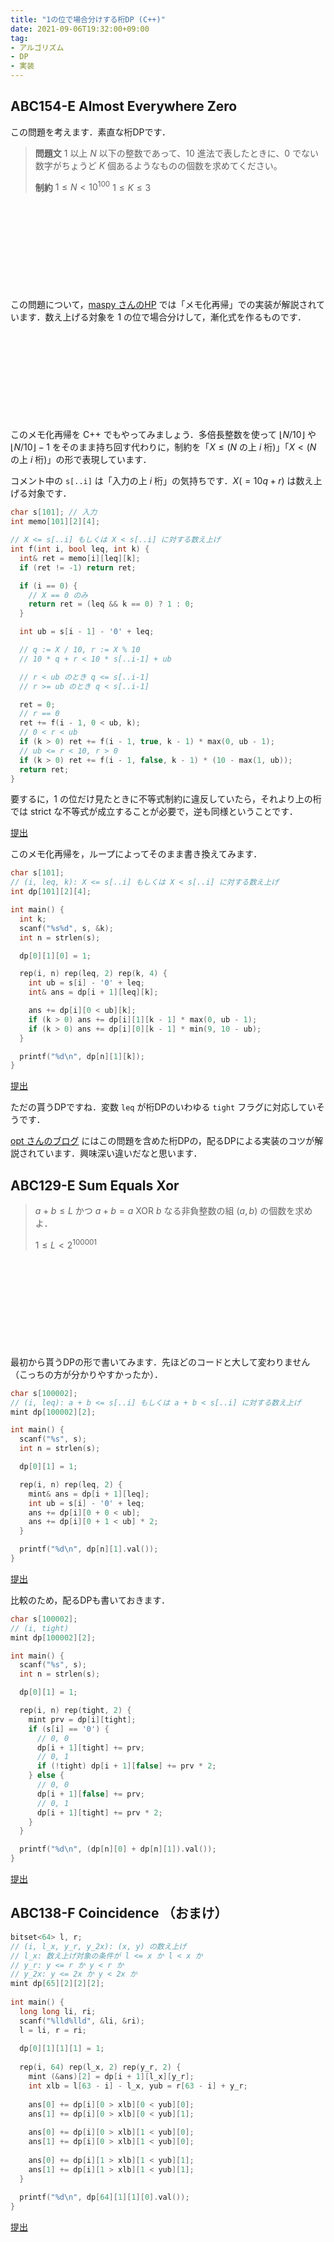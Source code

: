 ```yaml
---
title: "1の位で場合分けする桁DP (C++)"
date: 2021-09-06T19:32:00+09:00
tag:
- アルゴリズム
- DP
- 実装
---
```


## ABC154-E Almost Everywhere Zero

この問題を考えます．素直な桁DPです．

> **問題文**
> $1$ 以上 $N$ 以下の整数であって、$10$ 進法で表したときに、$0$ でない数字がちょうど $K$ 個あるようなものの個数を求めてください。
>
> **制約**
> $1 \leq N < 10^{100}$
> $1 \leq K \leq 3$

<div class="iframely-embed"><div class="iframely-responsive" style="height: 140px; padding-bottom: 0;"><a href="https://atcoder.jp/contests/abc154/tasks/abc154_e" data-iframely-url="//cdn.iframe.ly/i8TEMpI"></a></div></div><script async src="//cdn.iframe.ly/embed.js" charset="utf-8"></script>

この問題について，[maspy さんのHP](https://maspypy.com/atcoder-%e5%8f%82%e5%8a%a0%e6%84%9f%e6%83%b3-2019-02-09abc-154#toc4) では「メモ化再帰」での実装が解説されています．数え上げる対象を $1$ の位で場合分けして，漸化式を作るものです．

<div class="iframely-embed"><div class="iframely-responsive" style="height: 140px; padding-bottom: 0;"><a href="https://maspypy.com/atcoder-%e5%8f%82%e5%8a%a0%e6%84%9f%e6%83%b3-2019-02-09abc-154#toc4" data-iframely-url="//cdn.iframe.ly/W296i0g"></a></div></div><script async src="//cdn.iframe.ly/embed.js" charset="utf-8"></script>

このメモ化再帰を C++ でもやってみましょう．多倍長整数を使って $\lfloor N/10 \rfloor$ や $\lfloor N/10 \rfloor - 1$ をそのまま持ち回す代わりに，制約を「$X \leq (\text{$N$ の上 $i$ 桁})$」「$X < (\text{$N$ の上 $i$ 桁})$」の形で表現しています．

コメント中の `s[..i]` は「入力の上 $i$ 桁」の気持ちです．$X (=10q+r)$ は数え上げる対象です．

```cpp
char s[101]; // 入力
int memo[101][2][4];

// X <= s[..i] もしくは X < s[..i] に対する数え上げ
int f(int i, bool leq, int k) {
  int& ret = memo[i][leq][k];
  if (ret != -1) return ret;

  if (i == 0) {
    // X == 0 のみ
    return ret = (leq && k == 0) ? 1 : 0;
  }

  int ub = s[i - 1] - '0' + leq;

  // q := X / 10, r := X % 10
  // 10 * q + r < 10 * s[..i-1] + ub

  // r < ub のとき q <= s[..i-1]
  // r >= ub のとき q < s[..i-1]

  ret = 0;
  // r == 0
  ret += f(i - 1, 0 < ub, k);
  // 0 < r < ub
  if (k > 0) ret += f(i - 1, true, k - 1) * max(0, ub - 1);
  // ub <= r < 10, r > 0
  if (k > 0) ret += f(i - 1, false, k - 1) * (10 - max(1, ub));
  return ret;
}
```

要するに，$1$ の位だけ見たときに不等式制約に違反していたら，それより上の桁では strict な不等式が成立することが必要で，逆も同様ということです．

[提出](https://atcoder.jp/contests/abc154/submissions/25648538)

このメモ化再帰を，ループによってそのまま書き換えてみます．

```cpp
char s[101];
// (i, leq, k): X <= s[..i] もしくは X < s[..i] に対する数え上げ
int dp[101][2][4];

int main() {
  int k;
  scanf("%s%d", s, &k);
  int n = strlen(s);

  dp[0][1][0] = 1;

  rep(i, n) rep(leq, 2) rep(k, 4) {
    int ub = s[i] - '0' + leq;
    int& ans = dp[i + 1][leq][k];

    ans += dp[i][0 < ub][k];
    if (k > 0) ans += dp[i][1][k - 1] * max(0, ub - 1);
    if (k > 0) ans += dp[i][0][k - 1] * min(9, 10 - ub);
  }

  printf("%d\n", dp[n][1][k]);
}
```

[提出](https://atcoder.jp/contests/abc154/submissions/25648538)

ただの貰うDPですね．変数 `leq` が桁DPのいわゆる `tight` フラグに対応していそうです．

[opt さんのブログ](https://opt-cp.com/digit-dp-implementation/) にはこの問題を含めた桁DPの，配るDPによる実装のコツが解説されています．興味深い違いだなと思います．

## ABC129-E Sum Equals Xor

> $a + b \leq L$ かつ $a + b = a\ \mathrm{XOR}\ b$ なる非負整数の組 $(a, b)$ の個数を求めよ．
>
> $1 \leq L < 2^{100001}$

<div class="iframely-embed"><div class="iframely-responsive" style="height: 140px; padding-bottom: 0;"><a href="https://atcoder.jp/contests/abc129/tasks/abc129_e" data-iframely-url="//cdn.iframe.ly/mYTPwcy"></a></div></div><script async src="//cdn.iframe.ly/embed.js" charset="utf-8"></script>

最初から貰うDPの形で書いてみます．先ほどのコードと大して変わりません（こっちの方が分かりやすかったか）．

```cpp
char s[100002];
// (i, leq): a + b <= s[..i] もしくは a + b < s[..i] に対する数え上げ
mint dp[100002][2];

int main() {
  scanf("%s", s);
  int n = strlen(s);

  dp[0][1] = 1;

  rep(i, n) rep(leq, 2) {
    mint& ans = dp[i + 1][leq];
    int ub = s[i] - '0' + leq;
    ans += dp[i][0 + 0 < ub];
    ans += dp[i][0 + 1 < ub] * 2;
  }

  printf("%d\n", dp[n][1].val());
}
```

[提出](https://atcoder.jp/contests/abc129/submissions/25647346)

比較のため，配るDPも書いておきます．

```cpp
char s[100002];
// (i, tight)
mint dp[100002][2];

int main() {
  scanf("%s", s);
  int n = strlen(s);

  dp[0][1] = 1;

  rep(i, n) rep(tight, 2) {
    mint prv = dp[i][tight];
    if (s[i] == '0') {
      // 0, 0
      dp[i + 1][tight] += prv;
      // 0, 1
      if (!tight) dp[i + 1][false] += prv * 2;
    } else {
      // 0, 0
      dp[i + 1][false] += prv;
      // 0, 1
      dp[i + 1][tight] += prv * 2;
    }
  }

  printf("%d\n", (dp[n][0] + dp[n][1]).val());
}
```

[提出](https://atcoder.jp/contests/abc129/submissions/25647828)

## ABC138-F Coincidence （おまけ）

```cpp
bitset<64> l, r;
// (i, l_x, y_r, y_2x): (x, y) の数え上げ
// l_x: 数え上げ対象の条件が l <= x か l < x か
// y_r: y <= r か y < r か
// y_2x: y <= 2x か y < 2x か
mint dp[65][2][2][2];
 
int main() {
  long long li, ri;
  scanf("%lld%lld", &li, &ri);
  l = li, r = ri;
 
  dp[0][1][1][1] = 1;
 
  rep(i, 64) rep(l_x, 2) rep(y_r, 2) {
    mint (&ans)[2] = dp[i + 1][l_x][y_r];
    int xlb = l[63 - i] - l_x, yub = r[63 - i] + y_r;
 
    ans[0] += dp[i][0 > xlb][0 < yub][0];
    ans[1] += dp[i][0 > xlb][0 < yub][1];
 
    ans[0] += dp[i][0 > xlb][1 < yub][0];
    ans[1] += dp[i][0 > xlb][1 < yub][0];
 
    ans[0] += dp[i][1 > xlb][1 < yub][1];
    ans[1] += dp[i][1 > xlb][1 < yub][1];
  }
 
  printf("%d\n", dp[64][1][1][0].val());
}
```

[提出](https://atcoder.jp/contests/abc138/submissions/25649869)
